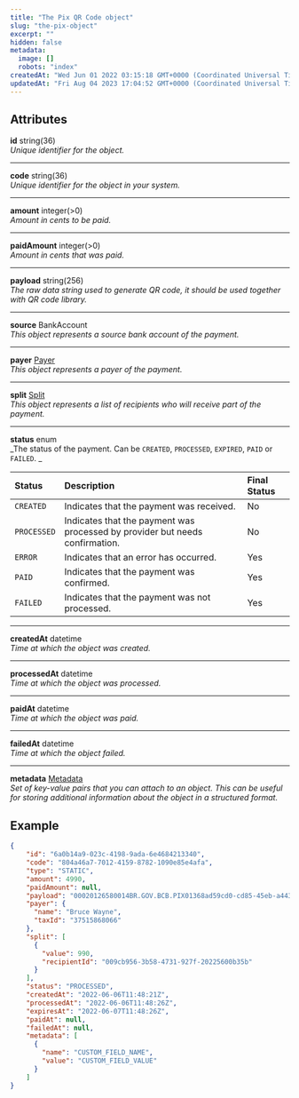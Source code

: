```yaml
---
title: "The Pix QR Code object"
slug: "the-pix-object"
excerpt: ""
hidden: false
metadata: 
  image: []
  robots: "index"
createdAt: "Wed Jun 01 2022 03:15:18 GMT+0000 (Coordinated Universal Time)"
updatedAt: "Fri Aug 04 2023 17:04:52 GMT+0000 (Coordinated Universal Time)"
---
```

## Attributes

**id** string(36)  
_Unique identifier for the object._

***

**code** string(36)  
_Unique identifier for the object in your system._

***

**amount** integer(>0)  
_Amount in cents to be paid._

***

**paidAmount** integer(>0)  
_Amount in cents that was paid._

***

**payload** string(256)  
_The raw data string used to generate QR code, it should be used together with QR code library._

***

**source** BankAccount  
_This object represents a source bank account of the payment._

***

**payer** [Payer](ref:the-payer-object)  
_This object represents a payer of the payment._

***

**split** [Split](ref:the-split-object)  
_This object represents a list of recipients who will receive part of the payment._

***

**status** enum  
_The status of the payment. Can be `CREATED`, `PROCESSED`, `EXPIRED`, `PAID` or `FAILED`. _

| Status      | Description                                                                  | Final Status |
| :---------- | :--------------------------------------------------------------------------- | :----------- |
| `CREATED`   | Indicates that the payment was received.                                     | No           |
| `PROCESSED` | Indicates that the payment was processed by provider but needs confirmation. | No           |
| `ERROR`     | Indicates that an error has occurred.                                        | Yes          |
| `PAID`      | Indicates that the payment was confirmed.                                    | Yes          |
| `FAILED`    | Indicates that the payment was not processed.                                | Yes          |

***

**createdAt** datetime  
_Time at which the object was created._

***

**processedAt** datetime  
_Time at which the object was processed._

***

**paidAt** datetime  
_Time at which the object was paid._

***

**failedAt** datetime  
_Time at which the object failed._

***

**metadata** [Metadata](ref:metadata)  
_Set of key-value pairs that you can attach to an object. This can be useful for storing additional information about the object in a structured format._

## Example

```json
{
  	"id": "6a0b14a9-023c-4198-9ada-6e4684213340",
  	"code": "804a46a7-7012-4159-8782-1090e85e4afa",
    "type": "STATIC",
    "amount": 4990,
    "paidAmount": null,
    "payload": "00020126580014BR.GOV.BCB.PIX01368ad59cd0-cd85-45eb-a443-b8824285c5f352040000530398654041.295802BR5924RPO GESTAO DE PAGAMENTOS6008SO PAULO6108000000006224052046193bc0333a468fa1ee6304A3E1",
    "payer": {
      "name": "Bruce Wayne",
      "taxId": "37515868066"
    },
    "split": [
      {
        "value": 990,
        "recipientId": "009cb956-3b58-4731-927f-20225600b35b"
      }
    ],
  	"status": "PROCESSED",
    "createdAt": "2022-06-06T11:48:21Z",
    "processedAt": "2022-06-06T11:48:26Z",
    "expiresAt": "2022-06-07T11:48:26Z",
    "paidAt": null,
    "failedAt": null,
    "metadata": [
      {
        "name": "CUSTOM_FIELD_NAME", 
        "value": "CUSTOM_FIELD_VALUE"
      }
    ]
}
```
